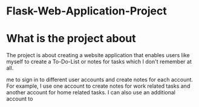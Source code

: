 # Flask-Web-Application-Project

# What is the project about

The project is about creating a website application that enables users like myself to create a To-Do-List or notes for tasks which I don't remember at all. 


me to sign in to different user accounts and create notes for each account. For example, I use one account to create notes for work related tasks and another account for home related tasks. I can also use an additional account to 

